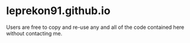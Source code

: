 leprekon91.github.io
=====================
Users are free to copy and re-use any and all of the code contained here without contacting me.
